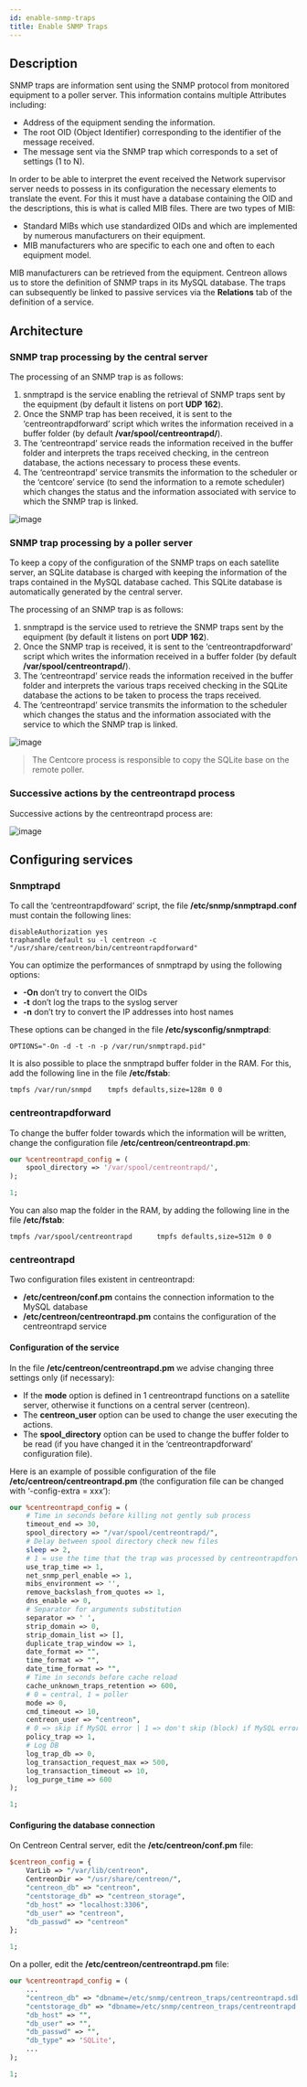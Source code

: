 ```yaml
---
id: enable-snmp-traps
title: Enable SNMP Traps
---
```


## Description

SNMP traps are information sent using the SNMP protocol from monitored equipment to a poller server. This information
contains multiple Attributes including:

* Address of the equipment sending the information.
* The root OID (Object Identifier) corresponding to the identifier of the message received.
* The message sent via the SNMP trap which corresponds to a set of settings (1 to N).

In order to be able to interpret the event received the Network supervisor server needs to possess in its configuration
the necessary elements to translate the event. For this it must have a database containing the OID and the
descriptions, this is what is called MIB files. There are two types of MIB:

* Standard MIBs which use standardized OIDs and which are implemented by numerous manufacturers on their equipment.
* MIB manufacturers who are specific to each one and often to each equipment model.

MIB manufacturers can be retrieved from the equipment. Centreon allows us to store the definition of SNMP traps in its
MySQL database. The traps can subsequently be linked to passive services via the **Relations** tab of the definition
of a service.

## Architecture

### SNMP trap processing by the central server

The processing of an SNMP trap is as follows:

1. snmptrapd is the service enabling the retrieval of SNMP traps sent by the equipment (by default it listens on port
  **UDP 162**).
2. Once the SNMP trap has been received, it is sent to the ‘centreontrapdforward’ script which writes the information
  received in a buffer folder (by default **/var/spool/centreontrapd/**).
3. The ‘centreontrapd’ service reads the information received in the buffer folder and interprets the traps received
  checking, in the centreon database, the actions necessary to process these events.
4. The ‘centreontrapd’ service transmits the information to the scheduler or the ‘centcore’ service (to send the
  information to a remote scheduler) which changes the status and the information associated with service to which the
  SNMP trap is linked.

![image](assets/configuration/06_trap_centreon.png)

### SNMP trap processing by a poller server

To keep a copy of the configuration of the SNMP traps on each satellite server, an SQLite database is charged with
keeping the information of the traps contained in the MySQL database cached. This SQLite database is automatically
generated by the central server.

The processing of an SNMP trap is as follows:

1. snmptrapd is the service used to retrieve the SNMP traps sent by the equipment (by default it listens on port
  **UDP 162**).
2. Once the SNMP trap is received, it is sent to the ‘centreontrapdforward’ script which writes the information
  received in a buffer folder (by default **/var/spool/centreontrapd/**).
3. The ‘centreontrapd’ service reads the information received in the buffer folder and interprets the various traps
  received checking in the SQLite database the actions to be taken to process the traps received.
4. The ‘centreontrapd’ service transmits the information to the scheduler which changes the status and the information
  associated with the service to which the SNMP trap is linked.

![image](assets/configuration/06_trap_poller.png)

> The Centcore process is responsible to copy the SQLite base on the remote poller.

### Successive actions by the centreontrapd process

Successive actions by the centreontrapd process are:

![image](assets/configuration/SNMP_Traps_management_general_view.png)

## Configuring services

### Snmptrapd

To call the ‘centreontrapdfoward’ script, the file **/etc/snmp/snmptrapd.conf** must contain the following lines:

``` shell
disableAuthorization yes
traphandle default su -l centreon -c "/usr/share/centreon/bin/centreontrapdforward"
```

You can optimize the performances of snmptrapd by using the following options:

* **-On** don’t try to convert the OIDs
* **-t** don’t log the traps to the syslog server
* **-n** don’t try to convert the IP addresses into host names

These options can be changed in the file **/etc/sysconfig/snmptrapd**:

``` shell
OPTIONS="-On -d -t -n -p /var/run/snmptrapd.pid"
```

It is also possible to place the snmptrapd buffer folder in the RAM. For this, add the following line in the file
**/etc/fstab**:

``` shell
tmpfs /var/run/snmpd    tmpfs defaults,size=128m 0 0
```

### centreontrapdforward

To change the buffer folder towards which the information will be written, change the configuration file
**/etc/centreon/centreontrapd.pm**:

```perl
our %centreontrapd_config = (
    spool_directory => '/var/spool/centreontrapd/',
);

1;
```

You can also map the folder in the RAM, by adding the following line in the file **/etc/fstab**:

``` shell
tmpfs /var/spool/centreontrapd      tmpfs defaults,size=512m 0 0
```

### centreontrapd

Two configuration files existent in centreontrapd:

* **/etc/centreon/conf.pm** contains the connection information to the MySQL database
* **/etc/centreon/centreontrapd.pm** contains the configuration of the centreontrapd service

#### Configuration of the service

In the file **/etc/centreon/centreontrapd.pm** we advise changing three settings only (if necessary):

* If the **mode** option is defined in 1 centreontrapd functions on a satellite server, otherwise it functions on a
  central server (centreon).
* The **centreon_user** option can be used to change the user executing the actions.
* The **spool_directory** option can be used to change the buffer folder to be read (if you have changed it in the
  ‘centreontrapdforward’ configuration file).

Here is an example of possible configuration of the file **/etc/centreon/centreontrapd.pm** (the configuration file can
be changed with ‘-config-extra = xxx’):

```perl
our %centreontrapd_config = (
    # Time in seconds before killing not gently sub process
    timeout_end => 30,
    spool_directory => "/var/spool/centreontrapd/",
    # Delay between spool directory check new files
    sleep => 2,
    # 1 = use the time that the trap was processed by centreontrapdforward
    use_trap_time => 1,
    net_snmp_perl_enable => 1,
    mibs_environment => '',
    remove_backslash_from_quotes => 1,
    dns_enable => 0,
    # Separator for arguments substitution
    separator => ' ',
    strip_domain => 0,
    strip_domain_list => [],
    duplicate_trap_window => 1,
    date_format => "",
    time_format => "",
    date_time_format => "",
    # Time in seconds before cache reload
    cache_unknown_traps_retention => 600,
    # 0 = central, 1 = poller
    mode => 0,
    cmd_timeout => 10,
    centreon_user => "centreon",
    # 0 => skip if MySQL error | 1 => don't skip (block) if MySQL error (and keep order)
    policy_trap => 1,
    # Log DB
    log_trap_db => 0,
    log_transaction_request_max => 500,
    log_transaction_timeout => 10,
    log_purge_time => 600
);

1;
```

#### Configuring the database connection

On Centreon Central server, edit the **/etc/centreon/conf.pm** file:

```perl
$centreon_config = {
    VarLib => "/var/lib/centreon",
    CentreonDir => "/usr/share/centreon/",
    "centreon_db" => "centreon",
    "centstorage_db" => "centreon_storage",
    "db_host" => "localhost:3306",
    "db_user" => "centreon",
    "db_passwd" => "centreon"
};

1;
```

On a poller, edit the **/etc/centreon/centreontrapd.pm** file:

```perl
our %centreontrapd_config = (
    ...
    "centreon_db" => "dbname=/etc/snmp/centreon_traps/centreontrapd.sdb",
    "centstorage_db" => "dbname=/etc/snmp/centreon_traps/centreontrapd.sdb",
    "db_host" => "",
    "db_user" => "",
    "db_passwd" => "",
    "db_type" => 'SQLite',
    ...
);

1;
```
